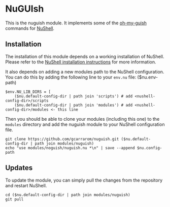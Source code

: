 # NuGUIsh

This is the nuguish module. It implements some of the [oh-my-guish](https://github.com/gcarrarom/oh-my-guish) commands for [NuShell](https://www.nushell.sh/).

## Installation

The installation of this module depends on a working installation of NuShell. Please refer to the [NuShell installation instructions](https://www.nushell.sh/install.html) for more information.

It also depends on adding a new modules path to the NuShell configuration. You can do this by adding the following line to your `env.nu` file: ($nu.env-path)

```shell
$env.NU_LIB_DIRS = [
    ($nu.default-config-dir | path join 'scripts') # add <nushell-config-dir>/scripts
    ($nu.default-config-dir | path join 'modules') # add <nushell-config-dir>/modules <- this line
```

Then you should be able to clone your modules (including this one) to the `modules` directory and add the nuguish module to your NuShell configuration file.

```shell
git clone https://github.com/gcarrarom/nuguish.git ($nu.default-config-dir | path join modules/nuguish)
echo "use modules/noguish/nuguish.nu *\n" | save --append $nu.config-path
```

## Updates

To update the module, you can simply pull the changes from the repository and restart NuShell.

```shell
cd ($nu.default-config-dir | path join modules/nuguish)
git pull
```
